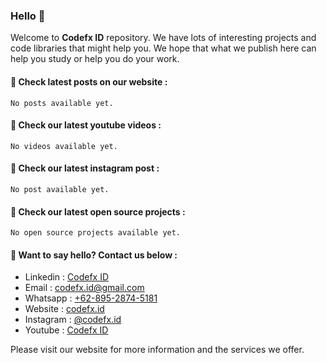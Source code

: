 ### Hello 👋

Welcome to **Codefx ID** repository. We have lots of interesting projects and code libraries that might help you. We hope that what we publish here can help you study or help you do your work.

#### 📢 Check latest posts on our website :
    No posts available yet.

#### 📢 Check our latest youtube videos :
    No videos available yet.

#### 📢 Check our latest instagram post :
    No post available yet.

#### 📢 Check our latest open source projects :
    No open source projects available yet.

#### 📢 Want to say hello? Contact us below :
- Linkedin : [Codefx ID](https://www.linkedin.com/company/codefx-id/)
- Email : codefx.id@gmail.com
- Whatsapp : [+62-895-2874-5181](https://api.whatsapp.com/send/?phone=6289528745181)
- Website : [codefx.id](https://codefx.id)
- Instagram : [@codefx.id](https://instagram.com/codefx.id)
- Youtube : [Codefx ID](https://www.youtube.com/channel/UCfw5IKpclODGvUl3B8gdTbw)

Please visit our website for more information and the services we offer.